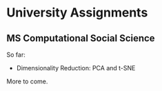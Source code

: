 # University Assignments
## MS Computational Social Science

So far:

- Dimensionality Reduction: PCA and t-SNE

More to come.

